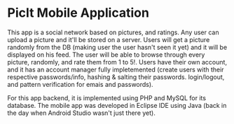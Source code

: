 # PicIt Mobile Application

 This app is a social network based on pictures, and ratings. 
 Any user can upload a picture and it'll be stored on a server. Users will get a picture randomly from the DB (making user the user hasn't seen it yet) and it will be displayed on his feed. The user will be able to browse through every picture, randomly, and rate them from 1 to 5!. Users have their own account, and it has an account manager fully impletemented (create users with their respective passwords/info, hashing & salting their passwords. login/logout, and pattern verification for emais and passwords).

 For this app backend, it is implemented using PHP and MySQL for its database. The mobile app was developed in Eclipse IDE using Java (back in the day when Android Studio wasn't just there yet).